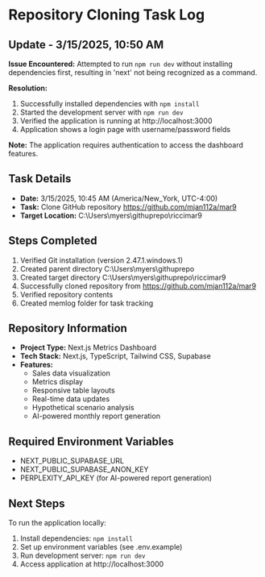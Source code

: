 # Repository Cloning Task Log

## Update - 3/15/2025, 10:50 AM
**Issue Encountered:** Attempted to run `npm run dev` without installing dependencies first, resulting in 'next' not being recognized as a command.

**Resolution:** 
1. Successfully installed dependencies with `npm install`
2. Started the development server with `npm run dev`
3. Verified the application is running at http://localhost:3000
4. Application shows a login page with username/password fields

**Note:** The application requires authentication to access the dashboard features.

## Task Details
- **Date:** 3/15/2025, 10:45 AM (America/New_York, UTC-4:00)
- **Task:** Clone GitHub repository https://github.com/mjan112a/mar9
- **Target Location:** C:\Users\myers\githuprepo\riccimar9

## Steps Completed
1. Verified Git installation (version 2.47.1.windows.1)
2. Created parent directory C:\Users\myers\githuprepo
3. Created target directory C:\Users\myers\githuprepo\riccimar9
4. Successfully cloned repository from https://github.com/mjan112a/mar9
5. Verified repository contents
6. Created memlog folder for task tracking

## Repository Information
- **Project Type:** Next.js Metrics Dashboard
- **Tech Stack:** Next.js, TypeScript, Tailwind CSS, Supabase
- **Features:** 
  - Sales data visualization
  - Metrics display
  - Responsive table layouts
  - Real-time data updates
  - Hypothetical scenario analysis
  - AI-powered monthly report generation

## Required Environment Variables
- NEXT_PUBLIC_SUPABASE_URL
- NEXT_PUBLIC_SUPABASE_ANON_KEY
- PERPLEXITY_API_KEY (for AI-powered report generation)

## Next Steps
To run the application locally:
1. Install dependencies: `npm install`
2. Set up environment variables (see .env.example)
3. Run development server: `npm run dev`
4. Access application at http://localhost:3000
